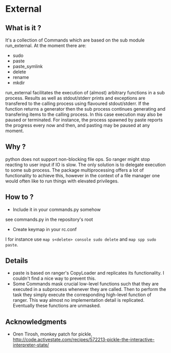 # External
## What is it ?

It's a collection of Commands which are based on the sub module run_external. At the moment there are:

- sudo
- paste
- paste_symlink
- delete
- rename
- mkdir

run_external facilitates the execution of (almost) arbitrary functions in a sub process. Results as well as stdout/stderr prints and exceptions are transfered to the calling process using flavoured stdout/stderr. If the function returns a generator then the sub process continues generating and transfering items to the calling process. In this case execution may also be paused or terminated. For instance, the process spawned by paste reports the progress every now and then, and pasting may be paused at any moment.

## Why ?

python does not support non-blocking file ops. So ranger might stop reacting to user input if IO is slow. The only solution is to delegate execution to some sub process. The package multiprocessing offers a lot of functionality to achieve this, however in the context of a file manager one would often like to run things with elevated privileges.

## How to ?

- Include it in your commands.py somehow

see commands.py in the repository's root
- Create keymap in your rc.conf

I for instance use `map s<delete> console sudo delete` and `map spp sudo paste`.

## Details

- paste is based on ranger's CopyLoader and replicates its functionality. I couldn't find a nice way to prevent this.
- Some Commands mask crucial low-level functions such that they are executed in a subprocess whenever they are called. Then to perform the task they simply execute the corresponding high-level function of ranger. This way almost no implementation detail is replicated. Eventually these functions are unmasked.

## Acknowledgments

- Oren Tirosh, monkey patch for pickle, http://code.activestate.com/recipes/572213-pickle-the-interactive-interpreter-state/
